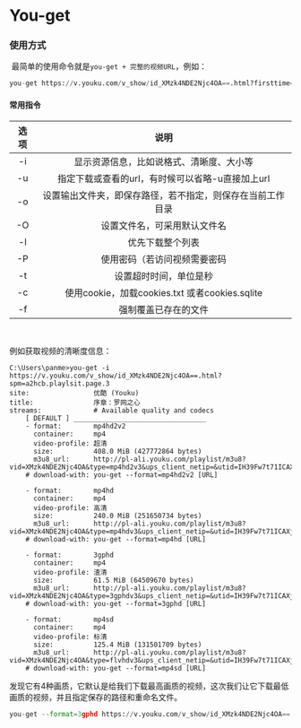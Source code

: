 # You-get

### 使用方式

​	最简单的使用命令就是`you-get + 完整的视频URL`，例如：

```python
you-get https://v.youku.com/v_show/id_XMzk4NDE2Njc4OA==.html?firsttime=0
```



#### 常用指令

| 选项 |                            说明                            |
| :--: | :--------------------------------------------------------: |
|  -i  |          显示资源信息，比如说格式、清晰度、大小等          |
|  -u  |      指定下载或查看的url，有时候可以省略-u直接加上url      |
|  -o  | 设置输出文件夹，即保存路径，若不指定，则保存在当前工作目录 |
|  -O  |                设置文件名，可采用默认文件名                |
|  -l  |                      优先下载整个列表                      |
|  -P  |                使用密码（若访问视频需要密码                |
|  -t  |                   设置超时时间，单位是秒                   |
|  -c  |       使用cookie，加载cookies.txt 或者cookies.sqlite       |
|  -f  |                    强制覆盖已存在的文件                    |

​	

例如获取视频的清晰度信息：

```
C:\Users\panme>you-get -i https://v.youku.com/v_show/id_XMzk4NDE2Njc4OA==.html?spm=a2hcb.playlsit.page.3
site:                优酷 (Youku)
title:               序章：罗网之心
streams:             # Available quality and codecs
    [ DEFAULT ] _________________________________
    - format:        mp4hd2v2
      container:     mp4
      video-profile: 超清
      size:          408.0 MiB (427772864 bytes)
      m3u8_url:      http://pl-ali.youku.com/playlist/m3u8?vid=XMzk4NDE2Njc4OA&type=mp4hd2v3&ups_client_netip=&utid=IH39Fw7t71ICAXjlXg%2Fhl3Gi&ccode=0519&psid=0acded556dae2a5e0feaa495f793d1e543162&duration=1836&expire=18000&drm_type=1&drm_device=7&hotvt=1&dyt=0&btf=&rid=20000000AB6DED846DCB7C159A8F5F1F9D5B8C1102000000&ups_ts=1601605412&onOff=0&encr=0&ups_key=805dd73f9545b034dcc6a7a69b732fbd
    # download-with: you-get --format=mp4hd2v2 [URL]

    - format:        mp4hd
      container:     mp4
      video-profile: 高清
      size:          240.0 MiB (251650734 bytes)
      m3u8_url:      http://pl-ali.youku.com/playlist/m3u8?vid=XMzk4NDE2Njc4OA&type=mp4hdv3&ups_client_netip=&utid=IH39Fw7t71ICAXjlXg%2Fhl3Gi&ccode=0519&psid=0acded556dae2a5e0feaa495f793d1e543162&duration=1836&expire=18000&drm_type=1&drm_device=7&hotvt=1&dyt=0&btf=&rid=20000000DDB7A0907D7D8F79B3ABDB846BFC24AF02000000&ups_ts=1601605412&onOff=0&encr=0&ups_key=21d750ed3dc71da20f0c7cb8445d9952
    # download-with: you-get --format=mp4hd [URL]

    - format:        3gphd
      container:     mp4
      video-profile: 渣清
      size:          61.5 MiB (64509670 bytes)
      m3u8_url:      http://pl-ali.youku.com/playlist/m3u8?vid=XMzk4NDE2Njc4OA&type=3gphdv3&ups_client_netip=&utid=IH39Fw7t71ICAXjlXg%2Fhl3Gi&ccode=0519&psid=0acded556dae2a5e0feaa495f793d1e543162&duration=1836&expire=18000&drm_type=1&drm_device=7&hotvt=1&dyt=0&btf=&rid=20000000445FB791872AA862408C9EDF7E5C66B302000000&ups_ts=1601605412&onOff=0&encr=0&ups_key=4723945818c1e89b0d04b070bc72230b
    # download-with: you-get --format=3gphd [URL]

    - format:        mp4sd
      container:     mp4
      video-profile: 标清
      size:          125.4 MiB (131501709 bytes)
      m3u8_url:      http://pl-ali.youku.com/playlist/m3u8?vid=XMzk4NDE2Njc4OA&type=flvhdv3&ups_client_netip=&utid=IH39Fw7t71ICAXjlXg%2Fhl3Gi&ccode=0519&psid=0acded556dae2a5e0feaa495f793d1e543162&duration=1836&expire=18000&drm_type=1&drm_device=7&hotvt=1&dyt=0&btf=&rid=20000000D6EF6F9992D1E2D38FCFF05CC4C4E5A002000000&ups_ts=1601605412&onOff=0&encr=0&ups_key=97cf235b2d0672159d024defe04565a5
    # download-with: you-get --format=mp4sd [URL]

```



发现它有4种画质，它默认是给我们下载最高画质的视频，这次我们让它下载最低画质的视频，并且指定保存的路径和重命名文件。

```python
you-get --format=3gphd https://v.youku.com/v_show/id_XMzk4NDE2Njc4OA==.html?spm=a2hcb.playlsit.page.3 -o C:\Users\panme\Desktop\ -O 罗网之心.mp4

```



